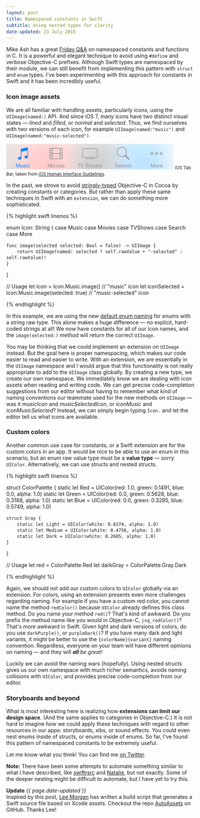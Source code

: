 ```yaml
---
layout: post
title: Namespaced constants in Swift
subtitle: Using nested types for clarity
date-updated: 23 July 2015
---
```


Mike Ash has a great [Friday Q&A](https://www.mikeash.com/pyblog/friday-qa-2011-08-19-namespaced-constants-and-functions.html) on namespaced constants and functions in C. It is a powerful and elegant technique to avoid using `#define` and verbose Objective-C prefixes. Although Swift types are namespaced by their module, we can still benefit from implementing this pattern with `struct` and `enum` types. I've been experimenting with this approach for constants in Swift and it has been incredibly useful.

<!--excerpt-->

### Icon image assets

We are all familiar with handling assets, particularly icons, using the `UIImage(named:)` API. And since iOS 7, many icons have two distinct visual states &mdash; *lined* and *filled*, or *normal* and *selected*. Thus, we find ourselves with two versions of each icon, for example `UIImage(named:"music")` and `UIImage(named:"music-selected")`.

<img class="img-thumbnail img-responsive center" src="/img/tabbar.png" title="iOS Tab Bar" alt="iOS Tab Bar"/>
<small class="text-muted center">iOS Tab Bar, taken from <a href="https://developer.apple.com/library/ios/documentation/UserExperience/Conceptual/MobileHIG/Bars.html#//apple_ref/doc/uid/TP40006556-CH12-SW1" target="_blank">iOS Human Interface Guidelines</a>.</small>

In the past, we strove to avoid [stringly-typed](https://corner.squareup.com/2014/02/objc-codegenutils.html) Objective-C in Cocoa by creating constants or categories. But rather than apply these same techniques in Swift with an `extension`, we can do something more sophisticated.

{% highlight swift linenos %}

enum Icon: String {
    case Music
    case Movies
    case TVShows
    case Search
    case More

    func image(selected selected: Bool = false) -> UIImage {
        return UIImage(named: selected ? self.rawValue + "-selected" : self.rawValue)!
    }
}

// Usage
let icon = Icon.Music.image() // "music" icon
let iconSelected = Icon.Music.image(selected: true) // "music-selected" icon

{% endhighlight %}

In this example, we are using the new [default enum naming](http://ericasadun.com/2015/07/08/swift-new-stuff-in-xcode-7-beta-3/) for enums with a string raw type. This alone makes a huge difference &mdash; no explicit, hard-coded strings at all! We now have constants for all of our icon names, and the `image(selected:)` method will return the correct `UIImage`.

You may be thinking that we could implement an extension on `UIImage` instead. But the goal here is proper namespacing, which makes our code easier to read and easier to write. With an extension, we are essentially in the `UIImage` namespace and I would argue that this functionality is not really appropriate to add to the `UIImage` class globally. By creating a new type, we create our own namespace. We immediately know we are dealing with icon assets when reading and writing code. We can get precise code-completion suggestions from our editor without having to remember what kind of naming conventions our teammate used for the new methods on `UIImage` &mdash; was it *musicIcon* and *musicSelectedIcon*, or *iconMusic* and *iconMusicSelected*? Instead, we can simply begin typing `Icon.` and let the editor tell us what icons are available.

### Custom colors

Another common use case for constants, or a Swift extension are for the custom colors in an app. It would be nice to be able to use an enum in this scenario, but an enum raw value type must be a **value type** &mdash; sorry `UIColor`. Alternatively, we can use structs and nested structs.

{% highlight swift linenos %}

struct ColorPalette {
    static let Red = UIColor(red: 1.0, green: 0.1491, blue: 0.0, alpha: 1.0)
    static let Green = UIColor(red: 0.0, green: 0.5628, blue: 0.3188, alpha: 1.0)
    static let Blue = UIColor(red: 0.0, green: 0.3285, blue: 0.5749, alpha: 1.0)

    struct Gray {
        static let Light = UIColor(white: 0.8374, alpha: 1.0)
        static let Medium = UIColor(white: 0.4756, alpha: 1.0)
        static let Dark = UIColor(white: 0.2605, alpha: 1.0)
    }
}

// Usage
let red = ColorPalette.Red
let darkGray = ColorPalette.Gray.Dark

{% endhighlight %}

Again, we should not add our custom colors to `UIColor` globally via an extension. For colors, using an extension presents even more challenges regarding naming. For example if you have a custom red color, you cannot name the method `redColor()` because `UIColor` already defines this class method. Do you name your method `red()`? That's kind of awkward. Do you prefix the method name like you would in Objective-C, `jsq_redColor()`? That's *more* awkward in Swift. Given light and dark versions of colors, do you use `darkPurple()`, or `purpleDark()`? If you have many dark and light variants, it might be better to use the `{colorName}{variant}` naming convention. Regardless, everyone on your team will have different opinions on naming &mdash; and they will *__all__ be great!*

Luckily we can avoid the naming wars (hopefully). Using nested structs gives us our own namespace with much richer semantics, avoids naming collisions with `UIColor`, and provides precise code-completion from our editor.

### Storyboards and beyond

What is most interesting here is realizing how **extensions can limit our design space**. (And the same applies to categories in Objective-C.) It is not hard to imagine how we could apply these techniques with regard to other resources in our apps: storyboards, xibs, or sound effects. You could even nest enums inside of structs, or enums inside of enums. So far, I've found this pattern of namespaced constants to be extremely useful.

Let me know what you think! You can find me [on Twitter](http://twitter.com/jesse_squires).

<span class="text-muted">**Note:** There have been some attempts to automate something similar to what I have described, like [swiftrsrc](https://github.com/indragiek/swiftrsrc) and [Natalie](https://github.com/krzyzanowskim/Natalie), but not exactly. Some of the deeper nesting might be difficult to automate, but I have yet to try this.</span>

<p class="alert alert-danger">
   <strong>Update</strong> <span class="pull-right"><em>{{ page.date-updated }}</em></span>
   <br />
   Inspired by this post, <a href="https://twitter.com/leemorgan" class="alert-link" target="_blank">Lee Morgan</a> has written a build script that generates a Swift source file based on Xcode assets. Checkout the repo <a href="https://github.com/leemorgan/AutoAssets" class="alert-link" target="_blank">AutoAssets</a> on GitHub. Thanks Lee!
</p>
